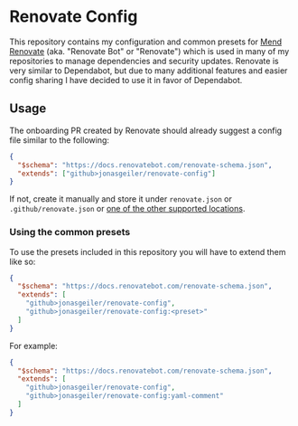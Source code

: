 # Renovate Config

This repository contains my configuration and common presets for [Mend Renovate](https://www.mend.io/renovate/) (aka. "Renovate Bot" or "Renovate") which is used in many of my repositories to manage dependencies and security updates.
Renovate is very similar to Dependabot, but due to many additional features and easier config sharing I have decided to use it in favor of Dependabot.

## Usage

The onboarding PR created by Renovate should already suggest a config file similar to the following:
```json
{
  "$schema": "https://docs.renovatebot.com/renovate-schema.json",
  "extends": ["github>jonasgeiler/renovate-config"]
}
```
If not, create it manually and store it under `renovate.json` or `.github/renovate.json` or [one of the other supported locations](https://docs.renovatebot.com/configuration-options/).

### Using the common presets

To use the presets included in this repository you will have to extend them like so:
```json
{
  "$schema": "https://docs.renovatebot.com/renovate-schema.json",
  "extends": [
    "github>jonasgeiler/renovate-config",
    "github>jonasgeiler/renovate-config:<preset>"
  ]
}
```
For example:
```json
{
  "$schema": "https://docs.renovatebot.com/renovate-schema.json",
  "extends": [
    "github>jonasgeiler/renovate-config",
    "github>jonasgeiler/renovate-config:yaml-comment"
  ]
}
````
